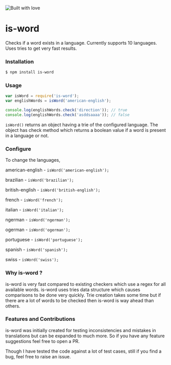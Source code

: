 ![Built with love](http://forthebadge.com/images/badges/built-with-love.svg)

# is-word
Checks if a word exists in a language. Currently supports 10 languages. Uses tries to get very fast results.

### Installation
```bash
$ npm install is-word
```

### Usage
```js
var isWord = require('is-word');
var englishWords = isWord('american-english');

console.log(englishWords.check('direction')); // true
console.log(englishWords.check('asddsaaaa')); // false
```
``isWord()`` returns an object having a trie of the configured language. The object has check method which returns a boolean value if a word is present in a language or not.

### Configure
To change the languages,

american-english - ``isWord('american-english');``

brazilian - ``isWord('brazilian');``

british-english - ``isWord('british-english');``

french - ``isWord('french');``

italian - ``isWord('italian');``

ngerman - ``isWord('ngerman');``

ogerman - ``isWord('ogerman');``

portuguese - ``isWord('portuguese');``

spanish - ``isWord('spanish');``

swiss - ``isWord('swiss');``




### Why is-word ?
is-word is very fast compared to existing checkers which use a regex for all available words. is-word uses tries data structure which causes comparisons to be done very quickly. Trie creation takes some time but if there are a lot of words to be checked then is-word is way ahead than others.

### Features and Contributions
is-word was initially created for testing inconsistencies and mistakes in translations but can be expanded to much more. So if you have any feature suggestions feel free to open a PR.

Though I have tested the code against a lot of test cases, still if you find a bug, feel free to raise an issue.

